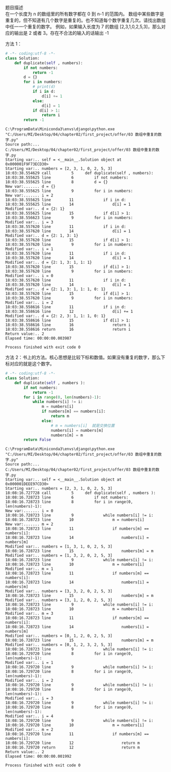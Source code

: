 
题目描述  
在一个长度为 n 的数组里的所有数字都在 0 到 n-1 的范围内。 数组中某些数字是重复的，但不知道有几个数字是重复的。也不知道每个数字重复几次。请找出数组中任一一个重复的数字。 例如，如果输入长度为 7 的数组 \[2,3,1,0,2,5,3]，那么对应的输出是 2 或者 3。存在不合法的输入的话输出 -1  

方法 1：

```python 
# -*- coding:utf-8 -*-
class Solution:
    def duplicate(self , numbers):
        if not numbers:
            return -1 
        d = {} 
        for i in numbers:
            # print(d)
            if i in d:
                d[i] += 1 
            else:
                d[i] = 1 
            if d[i] > 1:
                return i 
        return -1 
```

    C:\ProgramData\Miniconda3\envs\django\python.exe "C:/Users/MI/Desktop/04/chapter02/first_project/offer/03 数组中重复的数字.py"
    Source path:... C:/Users/MI/Desktop/04/chapter02/first_project/offer/03 数组中重复的数字.py
    Starting var:.. self = <__main__.Solution object at 0x000001F9F73ECD30>
    Starting var:.. numbers = [2, 3, 1, 0, 2, 5, 3]
    18:03:38.554629 call         5     def duplicate(self , numbers):
    18:03:38.555625 line         6         if not numbers:
    18:03:38.555625 line         8         d = {}
    New var:....... d = {}
    18:03:38.555625 line         9         for i in numbers:
    New var:....... i = 2
    18:03:38.555625 line        11             if i in d:
    18:03:38.555625 line        14                 d[i] = 1
    Modified var:.. d = {2: 1}
    18:03:38.555625 line        15             if d[i] > 1:
    18:03:38.556623 line         9         for i in numbers:
    Modified var:.. i = 3
    18:03:38.557620 line        11             if i in d:
    18:03:38.557620 line        14                 d[i] = 1
    Modified var:.. d = {2: 1, 3: 1}
    18:03:38.557620 line        15             if d[i] > 1:
    18:03:38.557620 line         9         for i in numbers:
    Modified var:.. i = 1
    18:03:38.557620 line        11             if i in d:
    18:03:38.557620 line        14                 d[i] = 1
    Modified var:.. d = {2: 1, 3: 1, 1: 1}
    18:03:38.557620 line        15             if d[i] > 1:
    18:03:38.557620 line         9         for i in numbers:
    Modified var:.. i = 0
    18:03:38.557620 line        11             if i in d:
    18:03:38.557620 line        14                 d[i] = 1
    Modified var:.. d = {2: 1, 3: 1, 1: 1, 0: 1}
    18:03:38.557620 line        15             if d[i] > 1:
    18:03:38.557620 line         9         for i in numbers:
    Modified var:.. i = 2
    18:03:38.558616 line        11             if i in d:
    18:03:38.558616 line        12                 d[i] += 1
    Modified var:.. d = {2: 2, 3: 1, 1: 1, 0: 1}
    18:03:38.558616 line        15             if d[i] > 1:
    18:03:38.558616 line        16                 return i
    18:03:38.558616 return      16                 return i
    Return value:.. 2
    Elapsed time: 00:00:00.003987

    Process finished with exit code 0



方法 2：书上的方法。核心思想是比较下标和数值。如果没有重复的数字，那么下标对应的就是这个数字。    

```python 
# -*- coding:utf-8 -*-
class Solution:
    def duplicate(self , numbers ):
        if not numbers:
            return -1 
        for i in range(0, len(numbers)-1):
            while numbers[i] != i:
                m = numbers[i] 
                if numbers[m] == numbers[i]:
                    return m 
                else:
                    # m = numbers[i]  就是交换位置  
                    numbers[i] = numbers[m] 
                    numbers[m] = m 
        return False 
```

    C:\ProgramData\Miniconda3\envs\django\python.exe "C:/Users/MI/Desktop/04/chapter02/first_project/offer/03 数组中重复的数字.py"
    Source path:... C:/Users/MI/Desktop/04/chapter02/first_project/offer/03 数组中重复的数字.py
    Starting var:.. self = <__main__.Solution object at 0x000001DEEE97CD30>
    Starting var:.. numbers = [2, 3, 1, 0, 2, 5, 3]
    18:08:16.727728 call         5     def duplicate(self , numbers ):
    18:08:16.728723 line         6         if not numbers:
    18:08:16.728723 line         8         for i in range(0, len(numbers)-1):
    New var:....... i = 0
    18:08:16.728723 line         9             while numbers[i] != i:
    18:08:16.728723 line        10                 m = numbers[i]
    New var:....... m = 2
    18:08:16.728723 line        11                 if numbers[m] == numbers[i]:
    18:08:16.728723 line        14                     numbers[i] = numbers[m]
    Modified var:.. numbers = [1, 3, 1, 0, 2, 5, 3]
    18:08:16.728723 line        15                     numbers[m] = m
    Modified var:.. numbers = [1, 3, 2, 0, 2, 5, 3]
    18:08:16.728723 line         9             while numbers[i] != i:
    18:08:16.728723 line        10                 m = numbers[i]
    Modified var:.. m = 1
    18:08:16.728723 line        11                 if numbers[m] == numbers[i]:
    18:08:16.728723 line        14                     numbers[i] = numbers[m]
    Modified var:.. numbers = [3, 3, 2, 0, 2, 5, 3]
    18:08:16.728723 line        15                     numbers[m] = m
    Modified var:.. numbers = [3, 1, 2, 0, 2, 5, 3]
    18:08:16.728723 line         9             while numbers[i] != i:
    18:08:16.728723 line        10                 m = numbers[i]
    Modified var:.. m = 3
    18:08:16.728723 line        11                 if numbers[m] == numbers[i]:
    18:08:16.728723 line        14                     numbers[i] = numbers[m]
    Modified var:.. numbers = [0, 1, 2, 0, 2, 5, 3]
    18:08:16.728723 line        15                     numbers[m] = m
    Modified var:.. numbers = [0, 1, 2, 3, 2, 5, 3]
    18:08:16.728723 line         9             while numbers[i] != i:
    18:08:16.729720 line         8         for i in range(0, len(numbers)-1):
    Modified var:.. i = 1
    18:08:16.729720 line         9             while numbers[i] != i:
    18:08:16.729720 line         8         for i in range(0, len(numbers)-1):
    Modified var:.. i = 2
    18:08:16.729720 line         9             while numbers[i] != i:
    18:08:16.729720 line         8         for i in range(0, len(numbers)-1):
    Modified var:.. i = 3
    18:08:16.729720 line         9             while numbers[i] != i:
    18:08:16.729720 line         8         for i in range(0, len(numbers)-1):
    Modified var:.. i = 4
    18:08:16.729720 line         9             while numbers[i] != i:
    18:08:16.729720 line        10                 m = numbers[i]
    Modified var:.. m = 2
    18:08:16.729720 line        11                 if numbers[m] == numbers[i]:
    18:08:16.729720 line        12                     return m
    18:08:16.729720 return      12                     return m
    Return value:.. 2
    Elapsed time: 00:00:00.001992

    Process finished with exit code 0

